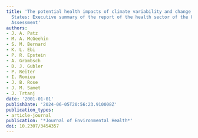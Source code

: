 ```yaml
---
title: 'The potential health impacts of climate variability and change for the United
  States: Executive summary of the report of the health sector of the U.S. National
  Assessment'
authors:
- J. A. Patz
- M. A. McGeehin
- S. M. Bernard
- K. L. Ebi
- P. R. Epstein
- A. Grambsch
- D. J. Gubler
- P. Reiter
- I. Romieu
- J. B. Rose
- J. M. Samet
- J. Trtanj
date: '2001-01-01'
publishDate: '2024-06-05T20:56:23.910008Z'
publication_types:
- article-journal
publication: '*Journal of Environmental Health*'
doi: 10.2307/3454357
---
```

